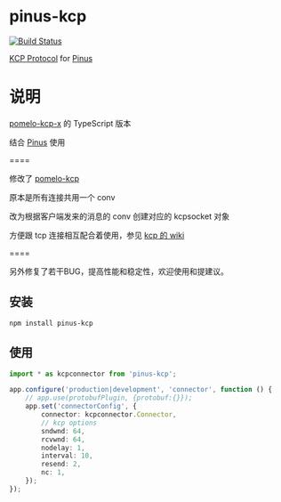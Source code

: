 pinus-kcp
============

[![Build Status][1]][2]

[1]: https://api.travis-ci.org/leenjewel/node-kcp.svg?branch=master
[2]: https://travis-ci.org/leenjewel/node-kcp


[KCP Protocol](https://github.com/skywind3000/kcp) for [Pinus](https://github.com/node-pinus/pinus)

说明
============

[pomelo-kcp-x](https://github.com/bruce48x/pomelo-kcp) 的 TypeScript 版本

结合 [Pinus](https://github.com/node-pinus/pinus) 使用

====

修改了 [pomelo-kcp](https://www.npmjs.com/package/pomelo-kcp)

原本是所有连接共用一个 conv

改为根据客户端发来的消息的 conv 创建对应的 kcpsocket 对象

方便跟 tcp 连接相互配合着使用，参见 [kcp 的 wiki](https://github.com/skywind3000/kcp/wiki/Cooperate-With-Tcp-Server)

====

另外修复了若干BUG，提高性能和稳定性，欢迎使用和提建议。

## 安装

`npm install pinus-kcp`

## 使用

```typescript
import * as kcpconnector from 'pinus-kcp';

app.configure('production|development', 'connector', function () {
    // app.use(protobufPlugin, {protobuf:{}});
    app.set('connectorConfig', {
        connector: kcpconnector.Connector,
        // kcp options
        sndwnd: 64,
        rcvwnd: 64,
        nodelay: 1,
        interval: 10,
        resend: 2,
        nc: 1,
    });
});
```
